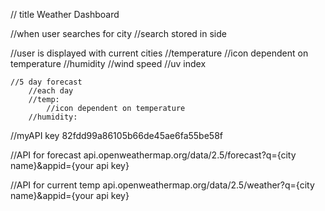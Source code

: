 // title Weather Dashboard

//when user searches for city
//search stored in side

//user is displayed with current cities 
    //temperature
        //icon dependent on temperature
    //humidity
    //wind speed
    //uv index

    //5 day forecast
        //each day
        //temp:
            //icon dependent on temperature
        //humidity:

//myAPI key
82fdd99a86105b66de45ae6fa55be58f

//API for forecast
api.openweathermap.org/data/2.5/forecast?q={city name}&appid={your api key}

//API for current temp
api.openweathermap.org/data/2.5/weather?q={city name}&appid={your api key}